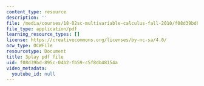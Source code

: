 ```yaml
---
content_type: resource
description: ''
file: /media/courses/18-02sc-multivariable-calculus-fall-2010/f08d39bd895c04b2fb59c5f8db48154a_6S3BJSsc72Q.pdf
file_type: application/pdf
learning_resource_types: []
license: https://creativecommons.org/licenses/by-nc-sa/4.0/
ocw_type: OCWFile
resourcetype: Document
title: 3play pdf file
uid: f08d39bd-895c-04b2-fb59-c5f8db48154a
video_metadata:
  youtube_id: null
---
```

